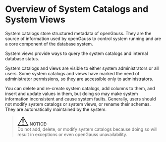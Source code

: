 # Overview of System Catalogs and System Views<a name="EN-US_TOPIC_0242385744"></a>

System catalogs store structured metadata of openGauss. They are the source of information used by openGauss to control system running and are a core component of the database system.

System views provide ways to query the system catalogs and internal database status.

System catalogs and views are visible to either system administrators or all users. Some system catalogs and views have marked the need of administrator permissions, so they are accessible only to administrators.

You can delete and re-create system catalogs, add columns to them, and insert and update values in them, but doing so may make system information inconsistent and cause system faults. Generally, users should not modify system catalogs or system views, or rename their schemas. They are automatically maintained by the system.

>![](public_sys-resources/icon-notice.gif) **NOTICE:**   
>Do not add, delete, or modify system catalogs because doing so will result in exceptions or even openGauss unavailability.  

